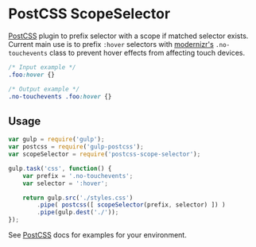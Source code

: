 # PostCSS ScopeSelector

[PostCSS] plugin to prefix selector with a scope if matched selector exists. Current main use is to prefix `:hover`
selectors with [modernizr's](http://modernizr.com/) `.no-touchevents` class to prevent hover effects from affecting
touch devices.

[PostCSS]: https://github.com/postcss/postcss

```css
/* Input example */
.foo:hover {}
```

```css
/* Output example */
.no-touchevents .foo:hover {}
```

## Usage

```js
var gulp = require('gulp');
var postcss = require('gulp-postcss');
var scopeSelector = require('postcss-scope-selector');

gulp.task('css', function() {
    var prefix = '.no-touchevents';
    var selector = ':hover';

    return gulp.src('./styles.css')
        .pipe( postcss([ scopeSelector(prefix, selector) ]) )
        .pipe(gulp.dest('./'));
});
```

See [PostCSS] docs for examples for your environment.
